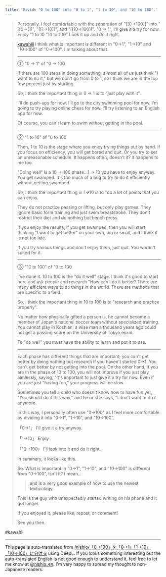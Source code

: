 ```yaml
---
title: 'Divide "0 to 100" into "0 to 1", "1 to 10", and "10 to 100".'
---
```


> Personally, I feel comfortable with the separation of "[[0→100]]" into "[[0→1]]", "[[1→10]]", and "[[10→100]]".
>  "0 → 1", I'll give it a try for now.
>  Enjoy "1 to 10
>  "10 to 100" Look it up and do it right.

> [kawahiii](https://twitter.com/kawahiii/status/1700751126650581253) I think what is important is different in "0→1", "1→10" and "10→100" of "0→100". I'm talking about that.
>
>  ------
>
>  ① "0 → 1" of "0 → 100
>
>  If there are 100 steps in doing something, almost all of us just think "I want to do it," but we don't go from 0 to 1, so I think we are in the top few percent just by starting.
>
>  So, I think the important thing in 0 → 1 is to "just play with it".
>
>  I'll do push-ups for now. I'll go to the city swimming pool for now. I'm going to try playing online chess for now. I'll try listening to an English app for now.
>
>  Of course, you can't learn to swim without getting in the pool.
>
>  ------
>
>  ② "1 to 10" of "0 to 100
>
>  Then, 1 to 10 is the stage where you enjoy trying things out by hand. If you focus on efficiency, you will get bored and quit. Or you try to set an unreasonable schedule. It happens often, doesn't it? It happens to me too.
>
>  "Doing well" is a 10 -> 100 phase...1 -> 10 you have to enjoy anyway. You get swamped. It's too much of a bug to try to do it efficiently without getting swamped.
>
>  So, I think the important thing in 1→10 is to "do a lot of points that you can enjoy.
>
>  They do not practice passing or lifting, but only play games. They ignore basic form training and just swim breaststroke. They don't restrict their diet and do nothing but bench press.
>
>  If you enjoy the results, if you get swamped, then you will start thinking "I want to get better" on your own, big or small, and I think it is not too late.
>
>  If you try various things and don't enjoy them, just quit. You weren't suited for it.
>
>  ------
>
>  ③ "10 to 100" of "0 to 100
>
>  I've done it. 10 to 100 is the "do it well" stage. I think it's good to start here and ask people and research "How can I do it better? There are many efficient ways to do things in the world. There are methods that are specific to a field.
>
>  So, I think the important thing in 10 to 100 is to "research and practice properly".
>
>  No matter how physically gifted a person is, he cannot become a member of Japan's national soccer team without specialized training. You cannot play in Koshien; a wise man a thousand years ago could not get a passing score on the University of Tokyo exam.
>
>  To "do well" you must have the ability to learn and put it to use.
>
>  ------
>
>  Each phase has different things that are important; you can't get better by doing nothing but research if you haven't started 0→1. You can't get better by not getting into the pool. On the other hand, if you are in the phase of 10 to 100, you will not improve if you just play aimlessly, saying, "It's important to just give it a try for now. Even if you are just "having fun," your progress will be slow.
>
>  Sometimes you tell a child who doesn't know how to have fun yet, "You should do it this way," and he or she says, "I don't want to do it anymore.
>
>  In this way, I personally often use "0→100" as I feel more comfortable by dividing it into "0→1", "1→10", and "10→100".
>
>  「0→1」
>  I'll give it a try anyway.
>
>  「1→10」
>  Enjoy
>
>  「10→100」
>  I'll look into it and do it right.
>
>  In summary, it looks like this.
>
>  So.
>  What is important in "0→1", "1→10", and "10→100" is different from "0→100", isn't it? I mean...
>
>  > and is a very good example of how to use the newest technology.
>
>  This is the guy who unexpectedly started writing on his phone and it got longer.
>
>  If you enjoyed it, please like, repost, or comment!
>
>  See you then.

#kawahii

---
This page is auto-translated from [/nishio/「0→100」を「0→1」「1→10」「10→100」に分ける](https://scrapbox.io/nishio/「0→100」を「0→1」「1→10」「10→100」に分ける) using DeepL. If you looks something interesting but the auto-translated English is not good enough to understand it, feel free to let me know at [@nishio_en](https://twitter.com/nishio_en). I'm very happy to spread my thought to non-Japanese readers.